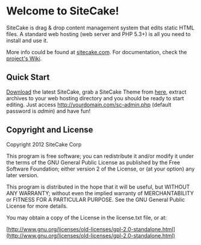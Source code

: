 Welcome to SiteCake!
====================

SiteCake is drag & drop content management system that edits static HTML files. A standard web hosting (web server and PHP 5.3+) is all you need to install and use it.

More info could be found at [sitecake.com](http://sitecake.com). For documentation, check the [project's Wiki](http://github.com/sitecake/sitecake/wiki).

## Quick Start

[Download](https://github.com/sitecake/sitecake/downloads) the latest SiteCake, grab a SiteCake Theme from 
[here](http://github.com/sitecake/sitecake-themes/downloads), extract archives to your web hosting directory and you 
should be ready to start editing. Just access http://yourdomain.com/sc-admin.php (default password is _admin_) and have fun!

## Copyright and License

Copyright 2012 SiteCake Corp

This program is free software; you can redistribute it and/or modify
it under the terms of the GNU General Public License as published by
the Free Software Foundation; either version 2 of the License, or
(at your option) any later version.

This program is distributed in the hope that it will be useful,
but WITHOUT ANY WARRANTY; without even the implied warranty of
MERCHANTABILITY or FITNESS FOR A PARTICULAR PURPOSE.  See the
GNU General Public License for more details.
      
You may obtain a copy of the License in the license.txt file, or at:

[http://www.gnu.org/licenses/old-licenses/gpl-2.0-standalone.html](http://www.gnu.org/licenses/old-licenses/gpl-2.0-standalone.html)

